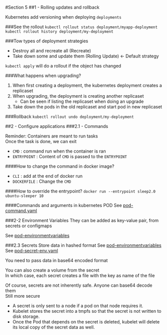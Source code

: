 #Section 5
##1 - Rolling updates and rollback

Kubernetes add versioning when deploying `deployments`  

###See the rollout
`kubectl rollout status deployment/myapp-deployment`  
`kubectl rollout history deployment/my-deployment`

###Tow types of deployment strategies
* Destroy all and recreate all (Recreate)
* Take down some and update them (Rolling Update) <- Default strategy

`kubectl apply` will do a rollout if the object has changed

###What happens when upgrading?

1. When first creating a deployment, the kubernetes deployment creates a replicaset
2. When upgrading, the deployment is creating another replicaset
   * Can be seen if listing the replicaset when doing an upgrade 
3. Take down the pods in the old replicaset and start pod in new replicaset

###Rollback
`kubectl rollout undo deployment/my-deployment` 

##2 - Configure applications
###2.1 - Commands

Reminder:
Containers are meant to run tasks   
Once the task is done, we can exit  

* `CMD` : command run when the container is ran
* `ENTRYPOINT` : Content of `CMD` is passed to the `ENTRYPOINT`  

####How to change the command in docker image?
* `CLI` : add at the end of docker run
* `DOCKERFILE` : Change the `CMD`

####How to override the entrypoint?
`docker run --entrypoint sleep2.0 ubuntu-sleeper 10`

####Commands and arguments in kubernetes POD
See [pod-command.yaml](pod-command.yaml)

###2-2 Environment Variables
They can be added as key-value pair, from secrets or configmaps  

See [pod-environmentvariables](pod-environmentvariables.yaml)

###2.3 Secrets
Store data in hashed format
See [pod-environmentvariables](pod-environmentvariables.yaml)
See [pod-secret-env.yaml](pod-secret-env.yaml)

You need to pass data in base64 encoded format

You can also create a volume from the secret  
In which case, each secret creates a file with the key as name of the file  

Of course, secrets are not inherently safe. Anyone can base64 decode them  
Still more secure

* A secret is only sent to a node if a pod on that node requires it.
* Kubelet stores the secret into a tmpfs so that the secret is not written to disk storage.
* Once the Pod that depends on the secret is deleted, kubelet will delete its local copy of the secret data as well.
